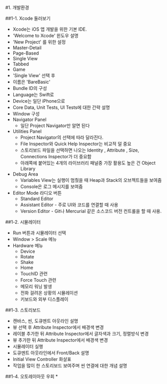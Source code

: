 #1. 개발환경

##1-1. Xcode 둘러보기
* Xcode는 iOS 앱 개발을 위한 기본 IDE.
* 'Welcome to Xcode' 윈도우 설명
* 'New Project' 를 위한 설정
 * Master-Detail
 * Page-Based
 * Single View
 * Tabbed
 * Game
* 'Single View' 선택 후
 * 이름은 'BareBasic'
 * Bundle ID의 구성
 * Language는 Swift로
 * Device는 일단 iPhone으로
 * Core Data, Unit Tests, UI Tests에 대한 간략 설명
* Window 구성
 * Navigator Panel
    * 일단 Project Navigator만 알면 된다
 * Utilities Panel
    * Project Navigator의 선택에 따라 달라진다.
    * File Inspector와 Quick Help Inspector는 비교적 덜 중요
    * 스토리보드 파일을 선택하면 나오는 Identity , Attribute , Size, Connections Inspector가 더 중요함
    * 아래쪽에 붙어있는 4개의 라이브러리 패널중 가장 활용도 높은 건 Object Library
 * Debug Area
    * Variables View는 실행이 멈췄을 때 Heap과 Stack의 오브젝트들을 보여줌
    * Console은 로그 메시지를 보여줌
 * Editor Mode 라디오 버튼
    * Standard Editor
    * Assistant Editor - 주로 UI와 코드를 연결할 때 사용
    * Version Editor - Git나 Mercurial 같은 소스코드 버전 컨트롤을 할 때 사용.

##1-2. 시뮬레이터
 * Run 버튼과 시뮬레이터 선택
 * Window > Scale 메뉴
 * Hardware 메뉴
    * Device
    * Rotate
    * Shake
    * Home
    * TouchID 관련
    * Force Touch 관련
    * 메모리 워닝 발생
    * 전화 걸려온 상황의 시뮬레이션
    * 키보드와 외부 디스플레이
 
##1-3. 스토리보드
 * 캔바스, 씬, 도큐멘트 아웃라인 설명
 * 뷰 선택 후 Attribute Inspector에서 배경색 변경 
 * 레이블 추가한 뒤 Attribute Inspector에서 글자색과 크기, 정렬방식 변경
 * 뷰 추가한 뒤 Attribute Inspector에서 배경색 변경
 * 시뮬레이터 실행
 * 도큐멘트 아웃라인에서 Front/Back 설명
 * Initial View Controller 화살표
 * 작업을 많이 한 스토리보드 보여주며 씬 연결에 대한 개념 설명

##1-4. 오토레이아웃 우회
 * 
